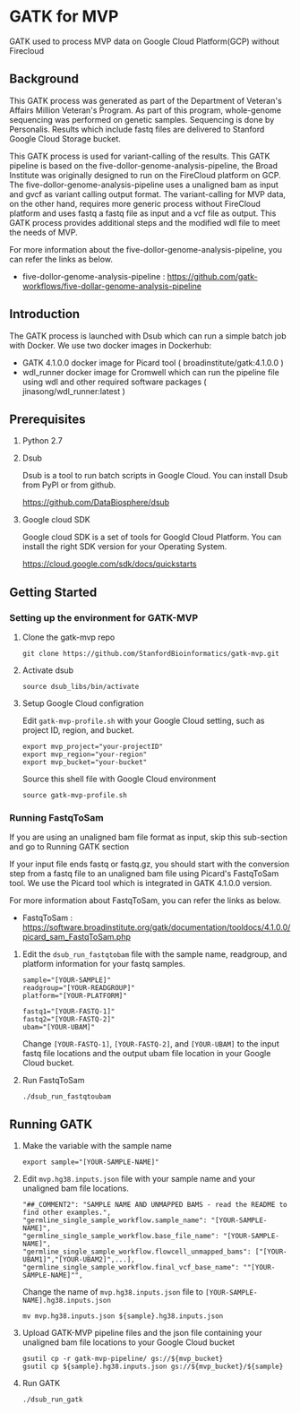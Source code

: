 # GATK for MVP

GATK used to process MVP data on Google Cloud Platform(GCP) without Firecloud

## Background

This GATK process was generated as part of the Department of Veteran's Affairs Million Veteran's Program. As part of this program, whole-genome sequencing was performed on genetic samples. Sequencing is done by Personalis. Results which include fastq files are delivered to Stanford Google Cloud Storage bucket. 

This GATK process is used for variant-calling of the results. This GATK pipeline is based on the five-dollor-genome-analysis-pipeline, the Broad Institute was originally designed to run on the FireCloud platform on GCP. The five-dollor-genome-analysis-pipeline uses a unaligned bam as input and gvcf as variant calling output format. The variant-calling for MVP data, on the other hand, requires more generic process without FireCloud platform and uses fastq a fastq file as input and a vcf file as output. This GATK process provides additional steps and the modified wdl file to meet the needs of MVP.

For more information about the five-dollor-genome-analysis-pipeline, you can refer the links as below.  
* five-dollor-genome-analysis-pipeline : https://github.com/gatk-workflows/five-dollar-genome-analysis-pipeline

## Introduction

The GATK process is launched with Dsub which can run a simple batch job with Docker. We use two docker images in Dockerhub: 

* GATK 4.1.0.0 docker image for Picard tool ( broadinstitute/gatk:4.1.0.0 )
* wdl_runner docker image for Cromwell which can run the pipeline file using wdl and other required software packages ( jinasong/wdl_runner:latest )

## Prerequisites

1. Python 2.7

2. Dsub

	Dsub is a tool to run batch scripts in Google Cloud. You can install Dsub from PyPl or from github. 

	https://github.com/DataBiosphere/dsub

3. Google cloud SDK

	Google cloud SDK is a set of tools for Googld Cloud Platform. You can install the right SDK version for your Operating System. 

	https://cloud.google.com/sdk/docs/quickstarts


## Getting Started

### Setting up the environment for GATK-MVP

1. Clone the gatk-mvp repo

	```
	git clone https://github.com/StanfordBioinformatics/gatk-mvp.git
	
	```

2. Activate dsub

	```
	source dsub_libs/bin/activate
	```

3. Setup Google Cloud configration

	Edit `gatk-mvp-profile.sh` with your Google Cloud setting, such as project ID, region, and bucket.

	```
	export mvp_project="your-projectID"
	export mvp_region="your-region"
	export mvp_bucket="your-bucket"
	```
	Source this shell file with Google Cloud environment

	```
	source gatk-mvp-profile.sh
	```

### Running FastqToSam 

If you are using an unaligned bam file format as input, skip this sub-section and go to Running GATK section 

If your input file ends fastq or fastq.gz, you should start with the conversion step from a fastq file to an unaligned bam file using Picard's FastqToSam tool. We use the Picard tool which is integrated in GATK 4.1.0.0 version. 

For more information about FastqToSam, you can refer the links as below.  
* FastqToSam : https://software.broadinstitute.org/gatk/documentation/tooldocs/4.1.0.0/picard_sam_FastqToSam.php


1. Edit the `dsub_run_fastqtobam` file with the sample name, readgroup, and platform information for your fastq samples.
	```
	sample="[YOUR-SAMPLE]"
	readgroup="[YOUR-READGROUP]"
	platform="[YOUR-PLATFORM]"

	fastq1="[YOUR-FASTQ-1]"
	fastq2="[YOUR-FASTQ-2]"
	ubam="[YOUR-UBAM]"
    ```
    Change `[YOUR-FASTQ-1]`, `[YOUR-FASTQ-2]`, and `[YOUR-UBAM]`  to the input fastq file locations and the output ubam file location in your Google Cloud bucket.

2. Run FastqToSam

	```
	./dsub_run_fastqtoubam
	```

## Running GATK 

1. Make the variable with the sample name
	```
	export sample="[YOUR-SAMPLE-NAME]"
	```

2. Edit `mvp.hg38.inputs.json` file with your sample name and your unaligned bam file locations.
	```
	"##_COMMENT2": "SAMPLE NAME AND UNMAPPED BAMS - read the README to find other examples.",
    "germline_single_sample_workflow.sample_name": "[YOUR-SAMPLE-NAME]",
    "germline_single_sample_workflow.base_file_name": "[YOUR-SAMPLE-NAME]",
    "germline_single_sample_workflow.flowcell_unmapped_bams": ["[YOUR-UBAM1]","[YOUR-UBAM2]",...],
    "germline_single_sample_workflow.final_vcf_base_name": ""[YOUR-SAMPLE-NAME]"",
    ```
   Change the name of `mvp.hg38.inputs.json` file to `[YOUR-SAMPLE-NAME].hg38.inputs.json`
   ```
   mv mvp.hg38.inputs.json ${sample}.hg38.inputs.json
   ```

3. Upload GATK-MVP pipeline files and the json file containing your unaligned bam file locations to your Google Cloud bucket 
	```
	gsutil cp -r gatk-mvp-pipeline/ gs://${mvp_bucket}
	gsutil cp ${sample}.hg38.inputs.json gs://${mvp_bucket}/${sample}
	```

4. Run GATK

	```
	./dsub_run_gatk
	```